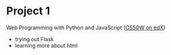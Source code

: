 # Project 1

Web Programming with Python and JavaScript ([CS50W on edX](https://courses.edx.org/courses/course-v1:HarvardX+CS50W+Web/course/))

* trying out Flask
* learning more about html
